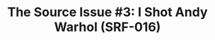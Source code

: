 ---
inv_num: 2013-133
add_credit:
url: 2013-133-the-source-issue-3-i-shot-andy-warhol
title: 'The Source Issue #3: I Shot Andy Warhol (SRF-016)'
year: '2013'
display_year: '2013'
medium: Zine
dims: 11 x 8.5
pitch: Source code for “I Shot Andy Warhol” NES cart (binary FYI) printed with archival
  inks and paper, footnoted with artist txt, writing, poetry, whatevz, etc, etc, etc
  ;-)
ps:
live_url:
youtube:
related_code: https://github.com/coryarcangel/I-Shot-Andy-Warhol
subheading:
download: the-source-warhol-2013-133-digital-master-ih.pdf
commission: Creative Capital
layout: things-i-made
---